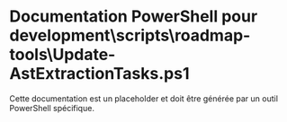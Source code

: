 # Documentation PowerShell pour development\scripts\roadmap-tools\Update-AstExtractionTasks.ps1

Cette documentation est un placeholder et doit être générée par un outil PowerShell spécifique.
